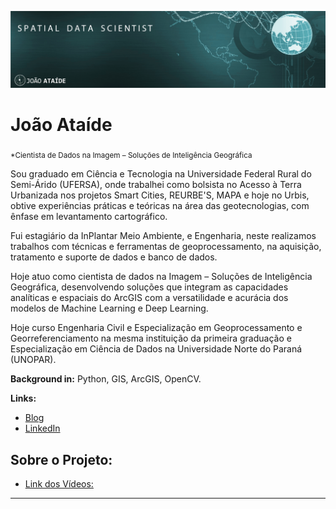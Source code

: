 
<p align="center">
  <img src="bannerr.png" >
</p>

# João Ataíde
<sub>*Cientista de Dados na Imagem – Soluções de Inteligência Geográfica​</sub>

Sou graduado em Ciência e Tecnologia na Universidade Federal Rural do Semi-Árido (UFERSA), onde trabalhei como bolsista no Acesso à Terra Urbanizada nos projetos Smart Cities, REURBE'S, MAPA e hoje no Urbis, obtive experiências práticas e teóricas na área das geotecnologias, com ênfase em levantamento cartográfico.

Fui estagiário da InPlantar Meio Ambiente, e Engenharia, neste realizamos trabalhos com técnicas e ferramentas de geoprocessamento, na aquisição, tratamento e suporte de dados e banco de dados.

Hoje atuo como cientista de dados na Imagem – Soluções de Inteligência Geográfica, desenvolvendo soluções que integram as capacidades analíticas e espaciais do ArcGIS com a versatilidade e acurácia dos modelos de Machine Learning e Deep Learning.

Hoje curso Engenharia Civil e Especialização em Geoprocessamento e Georreferenciamento na mesma instituição da primeira graduação e Especialização em Ciência de Dados na Universidade Norte do Paraná (UNOPAR).

**Background in:** Python, GIS, ArcGIS, OpenCV.

**Links:**
* [Blog](https://www.joaoataide.com)
* [LinkedIn](https://www.linkedin.com/in/joaoataidee/)

## Sobre o Projeto:
* [Link dos Vídeos:](https://www.linkedin.com/in/joaoataidee/)

---





